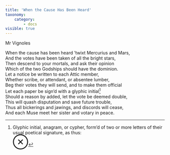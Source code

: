 ```yaml
---
title: 'When the Cause Has Been Heard'
taxonomy:
    category:
        - docs
visible: true
---
```


<div class="author">Mr Vignoles</div>  
  
When the cause has been heard ’twixt Mercurius and Mars,  
And the votes have been taken of all the bright stars,  
Then descend to your mortals, and ask their opinion  
Which of the two Godships should have the dominion.  
Let a notice be written to each Attic member,  
Whether scribe, or attendant, or absentee lumber,  
Beg their votes they will send, and to make them official  
Let each paper be sign’d with a glyphic initial[^1]  
Should a reason by added, let the vote be deemed double,  
This will quash disputation and save future trouble,  
Thus all bickerings and jawings, and discords will cease,  
And each Muse meet her sister and votary in peace.  
  
[^1]: Glyphic initial, anagram, or cypher, form’d of two or more letters of their usual poetical signature, as thus:  
<span style="font-size: 2.5em;">⊗</span>
  